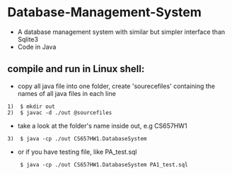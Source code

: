 # Database-Management-System
* A database management system with similar but simpler interface than Sqlite3
* Code in Java

## compile and run in Linux shell:
* copy all java file into one folder, create 'sourecefiles' containing the names of all java files in each line 
```
1)	$ mkdir out
2)	$ javac -d ./out @sourcefiles
```
* take a look at the folder's name inside out, e.g CS657HW1
```
3)	$ java -cp ./out CS657HW1.DatabaseSystem
```
* or if you have testing file, like PA_test.sql
```
	$ java -cp ./out CS657HW1.DatabaseSystem PA1_test.sql
```
